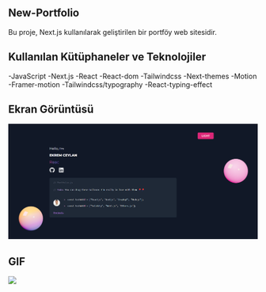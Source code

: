 ## New-Portfolio

Bu proje, Next.js kullanılarak geliştirilen bir portföy web sitesidir. 

## Kullanılan Kütüphaneler ve Teknolojiler

-JavaScript
-Next.js
-React
-React-dom
-Tailwindcss
-Next-themes
-Motion
-Framer-motion
-Tailwindcss/typography
-React-typing-effect

## Ekran Görüntüsü

![](/portfolio.png)

## GIF

![](/portfolio.gif)
